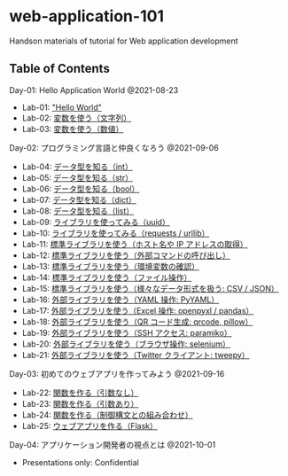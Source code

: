 # web-application-101
Handson materials of tutorial for Web application development

## Table of Contents

Day-01: Hello Application World @2021-08-23
- Lab-01: ["Hello World"](./Lab-01)
- Lab-02: [変数を使う（文字列）](./Lab-02)
- Lab-03: [変数を使う（数値）](./Lab-03)

Day-02: プログラミング言語と仲良くなろう @2021-09-06
- Lab-04: [データ型を知る（int）](./Lab-04)
- Lab-05: [データ型を知る（str）](./Lab-05)
- Lab-06: [データ型を知る（bool）](./Lab-06)
- Lab-07: [データ型を知る（dict）](./Lab-07)
- Lab-08: [データ型を知る（list）](./Lab-08)
- Lab-09: [ライブラリを使ってみる（uuid）](./Lab-09)
- Lab-10: [ライブラリを使ってみる（requests / urllib）](./Lab-10)
- Lab-11: [標準ライブラリを使う（ホスト名や IP アドレスの取得）](./Lab-11)
- Lab-12: [標準ライブラリを使う（外部コマンドの呼び出し）](./Lab-12)
- Lab-13: [標準ライブラリを使う（環境変数の確認）](./Lab-13)
- Lab-14: [標準ライブラリを使う（ファイル操作）](./Lab-14)
- Lab-15: [標準ライブラリを使う（様々なデータ形式を扱う: CSV / JSON）](./Lab-15)
- Lab-16: [外部ライブラリを使う（YAML 操作: PyYAML）](./Lab-16)
- Lab-17: [外部ライブラリを使う（Excel 操作: openpyxl / pandas）](./Lab-17)
- Lab-18: [外部ライブラリを使う（QR コード生成: qrcode, pillow）](./Lab-18)
- Lab-19: [外部ライブラリを使う（SSH アクセス: paramiko）](./Lab-19)
- Lab-20: [外部ライブラリを使う（ブラウザ操作: selenium）](./Lab-20)
- Lab-21: [外部ライブラリを使う（Twitter クライアント: tweepy）](./Lab-21)

Day-03: 初めてのウェブアプリを作ってみよう @2021-09-16
- Lab-22: [関数を作る（引数なし）](./Lab-22)
- Lab-23: [関数を作る（引数あり）](./Lab-23)
- Lab-24: [関数を作る（制御構文との組み合わせ）](./Lab-24)
- Lab-25: [ウェブアプリを作る（Flask）](./Lab-25)

Day-04: アプリケーション開発者の視点とは @2021-10-01
- Presentations only: Confidential
